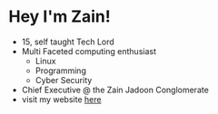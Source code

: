 # Hey I'm Zain!
- 15, self taught Tech Lord
- Multi Faceted computing enthusiast
	- Linux
	- Programming
	- Cyber Security
- Chief Executive @ the Zain Jadoon Conglomerate
- visit my website [here](https://Zainisa.ninja)
